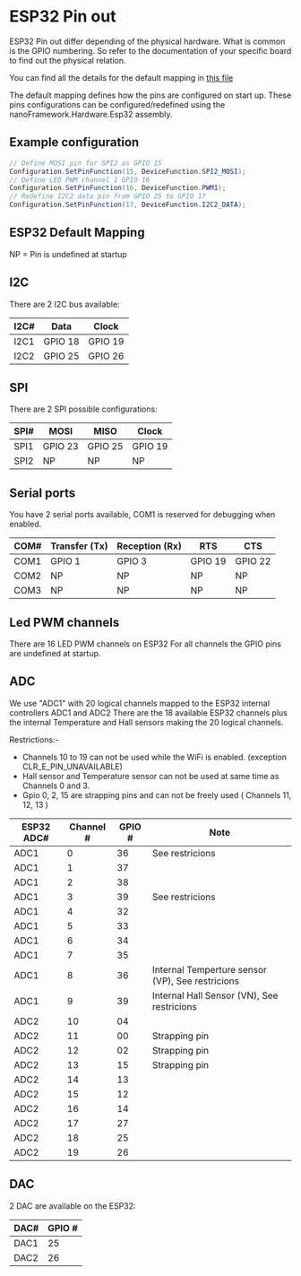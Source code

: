 # ESP32 Pin out

ESP32 Pin out differ depending of the physical hardware. What is common is the GPIO numbering. So refer to the documentation of your specific board to find out the physical relation.

You can find all the details for the default mapping in [this file](https://github.com/nanoframework/nf-interpreter/blob/develop/targets/FreeRTOS_ESP32/ESP32_WROOM_32/common/Esp32_DeviceMapping.cpp)

The default mapping defines how the pins are configured on start up. These pins configurations can be configured/redefined using the nanoFramework.Hardware.Esp32 assembly.

## Example configuration

```csharp
// Define MOSI pin for SPI2 as GPIO 15
Configuration.SetPinFunction(15, DeviceFunction.SPI2_MOSI);
// Define LED PWM channel 1 GPIO 16
Configuration.SetPinFunction(16, DeviceFunction.PWM1);
// Redefine I2C2 data pin from GPIO 25 to GPIO 17
Configuration.SetPinFunction(17, DeviceFunction.I2C2_DATA);
```

## ESP32 Default Mapping

NP = Pin is undefined at startup

## I2C

There are 2 I2C bus available:

| I2C# | Data | Clock |
| --- | --- | ---|
| I2C1 | GPIO 18 | GPIO 19 |
| I2C2 | GPIO 25 | GPIO 26 |

## SPI

There are 2 SPI possible configurations:

| SPI# | MOSI | MISO | Clock |
| --- | --- | --- | --- |
| SPI1 | GPIO 23 | GPIO 25 | GPIO 19 |
| SPI2 | NP | NP | NP |

## Serial ports

You have 2 serial ports available, COM1 is reserved for debugging when enabled.

| COM# | Transfer (Tx) | Reception (Rx) | RTS | CTS |
| --- | --- | --- | --- | --- |
| COM1 | GPIO 1 | GPIO 3 | GPIO 19 | GPIO 22 |
| COM2 | NP | NP | NP | NP |
| COM3 | NP | NP | NP | NP |

## Led PWM channels

There are 16 LED PWM channels on ESP32
For all channels the GPIO pins are undefined at startup.

## ADC

We use "ADC1" with 20 logical channels mapped to the ESP32 internal controllers ADC1 and ADC2
There are the 18 available ESP32 channels plus the internal Temperature and Hall sensors making the 20 logical channels.

Restrictions:-
- Channels 10 to 19 can not be used while the WiFi is enabled. (exception CLR_E_PIN_UNAVAILABLE)
- Hall sensor and Temperature sensor can not be used at same time as Channels 0 and 3.
- Gpio 0, 2, 15 are strapping pins and can not be freely used ( Channels 11, 12, 13 )

| ESP32 ADC# | Channel # | GPIO # | Note |
| --- | --- | --- | --- |
| ADC1 | 0 | 36 | See restricions|
| ADC1 | 1 | 37 | |
| ADC1 | 2 | 38 | |
| ADC1 | 3 | 39 | See restricions |
| ADC1 | 4 | 32 | |
| ADC1 | 5 | 33 | |
| ADC1 | 6 | 34 | |
| ADC1 | 7 | 35 | |
| ADC1 | 8 | 36 | Internal Temperture sensor (VP), See restricions |
| ADC1 | 9 | 39 | Internal Hall Sensor (VN), See restricions |
| ADC2 | 10 | 04 | |
| ADC2 | 11 | 00 | Strapping pin |
| ADC2 | 12 | 02 | Strapping pin |
| ADC2 | 13 | 15 | Strapping pin |
| ADC2 | 14 | 13 | |
| ADC2 | 15 | 12 | |
| ADC2 | 16 | 14 | |
| ADC2 | 17 | 27 | |
| ADC2 | 18 | 25 | |
| ADC2 | 19 | 26 | |

## DAC

2 DAC are available on the ESP32:

| DAC# | GPIO # |
| --- | --- |
| DAC1 | 25 |
| DAC2 | 26 |
